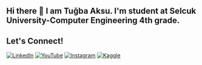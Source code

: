 ## Hi there 👋 I am Tuğba Aksu. I'm student at Selcuk University-Computer Engineering 4th grade. 

## Let's Connect!
[![LinkedIn](https://img.shields.io/badge/LinkedIn-blue?style=for-the-badge&logo=linkedin)]([https://linkedin.com](https://www.linkedin.com/in/tu%C4%9Fba-aksu-3449ba28a/))
[![YouTube](https://img.shields.io/badge/YouTube-red?style=for-the-badge&logo=youtube)]([https://youtube.com](https://www.youtube.com/@tugba7777))
[![Instagram](https://img.shields.io/badge/Instagram-purple?style=for-the-badge&logo=instagram)]([https://instagram.com](https://www.instagram.com/tugba.aksu7/))
[![Kaggle](https://img.shields.io/badge/Kaggle-blue?style=for-the-badge&logo=kaggle)]([https://kaggle.com](https://www.kaggle.com/tubaaksu))

